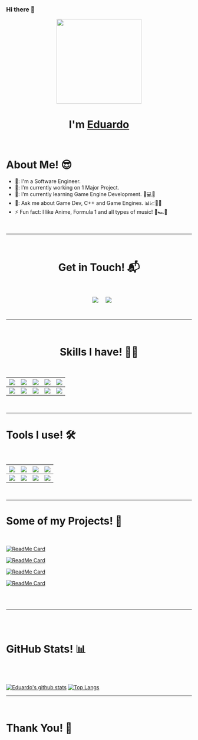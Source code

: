 ### Hi there 👋

<p align="center">
  <img src="https://miro.medium.com/max/2048/1*OohqW5DGh9CQS4hLY5FXzA.png" height="230"/>
  <h1 align="center">I'm <a href="https://github.com/Eduardo79Silva">Eduardo<a></h1>
</p>
<br>
<h1>About Me! 😎</h1>

- 🏫: I'm a Software Engineer.
- 🔭: I’m currently working on 1 Major Project.
- 🌱: I’m currently learning Game Engine Development. 🧠💻🤖
- 💬: Ask me about Game Dev, C++ and Game Engines. 📊📈🤖🧠
- ⚡  Fun fact: I like Anime, Formula 1 and all types of music! 🎌🏎🎵

<br>
<hr>
<br>
<h1 align="center">Get in Touch! 📬</h1>
<br>
<p align="center">&nbsp;&nbsp;&nbsp;  <a href="eduardo4silva@gmail.com" target="blank"><img align="center" src="https://img.shields.io/badge/eduardo4silva@gmail.com-D14836?style=for-the-badge&logo=gmail&logoColor=white" /></a>    &nbsp;&nbsp;&nbsp;       <a href="https://www.github.com/Eduardo79Silva" target="blank"><img align="center" src="https://img.shields.io/badge/Eduardo-000000?style=for-the-badge&logo=github&logoColor=ff4000"/></a>
</p>
  
<br>
<hr>
<br>
<h1 align="center">Skills I have! 🤸‍♂</h1>
<Br>
  
| ![](https://img.shields.io/badge/Java-ff4000?style=for-the-badge) | ![](https://img.shields.io/badge/C-Sharp-ff4000?style=for-the-badge) | ![](https://img.shields.io/badge/C++-ff4000?style=for-the-badge) | ![](https://img.shields.io/badge/HTML+CSS-red?style=for-the-badge) | ![](https://img.shields.io/badge/SQLite-red?style=for-the-badge)     |
| ---------------------------------------------------------------------- | ------------------------------------------------------------------------- | ------------------------------------------------------------------------ | ------------------------------------------------------------------------ | ------------------------------------------------------------------------ |
| ![](https://img.shields.io/badge/JavaScript-239120?style=for-the-badge)  | ![](https://img.shields.io/badge/PHP-239120?style=for-the-badge)           | ![](https://img.shields.io/badge/Flutter-239120?style=for-the-badge)       | ![](https://img.shields.io/badge/Unix-Bash-239120?style=for-the-badge)     | ![](https://img.shields.io/badge/And%20More!-yellow?style=for-the-badge) |
  
  
<Br>
<hr>
<h1>Tools I use! 🛠️</h1>
<Br>
 
| ![](https://img.shields.io/badge/Python-FFD43B?style=for-the-badge&logo=python&logoColor=darkgreen)    | ![](https://img.shields.io/badge/VSCode-FF6F00?style=for-the-badge&logo=visual-studio-code&logoColor=blue) | ![](https://img.shields.io/badge/CLion-F7931E?style=for-the-badge&logo=clion&logoColor=white) | ![](https://img.shields.io/badge/Android%20Studio-D00000?style=for-the-badge&logo=android-studio&logoColor=white)    |  
| ------------------------------------------------------------------------------------------------------ | ---------------------------------------------------------------------------------------------------------- | ----------------------------------------------------------------------------------------------- | ---------------------------------------------------------------------------------------------- | 
| ![](https://img.shields.io/badge/conda-342B029.svg?&style=for-the-badge&logo=anaconda&logoColor=white) | ![](https://img.shields.io/badge/Unity-2C2D72?style=for-the-badge&logo=unity&logoColor=white)         | ![](https://img.shields.io/badge/Photoshop-777BB4?style=for-the-badge&logo=adobe-photoshop&logoColor=white)       | ![](https://img.shields.io/badge/Bash-239120?style=for-the-badge&logo=gnubash&logoColor=white) | 
  

<Br>
<hr>
<h1>Some of my Projects! 🎨</h1>
<Br>
  
[![ReadMe Card](https://github-readme-stats.vercel.app/api/pin/?username=Eduardo79Silva&repo=DA_Logistics)](https://github.com/Eduardo79Silva/RayTracer)

[![ReadMe Card](https://github-readme-stats.vercel.app/api/pin/?username=Eduardo79Silva&repo=ClinicApp)](https://github.com/Eduardo79Silva/ClinicApp)

[![ReadMe Card](https://github-readme-stats.vercel.app/api/pin/?username=Eduardo79Silva&repo=Eduardo79Silva.github.io)](https:/Eduardo79Silva.github.io)

[![ReadMe Card](https://github-readme-stats.vercel.app/api/pin/?username=Eduardo79Silva&repo=RayTracer)](https://github.com/Eduardo79Silva/RayTracer)

<Br>
<Br>
<hr>
<br>
<br>
<h1>GitHub Stats! 📊</h1>
<br>
<Br>
  
[![Eduardo's github stats](https://github-readme-stats.vercel.app/api?username=Eduardo79Silva&show_icons=true&theme=merko)](https://github.com/Eduardo79Silva/) 
[![Top Langs](https://github-readme-stats.vercel.app/api/top-langs/?username=Eduardo79Silva&layout=compact&theme=merko)](https://github.com/Eduardo79Silva)
<br>
<hr>
<br>
<h1>Thank You! 🤵 </h1>
  
